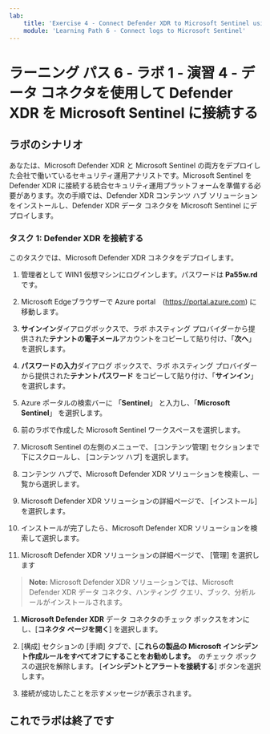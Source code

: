 ```yaml
---
lab:
    title: 'Exercise 4 - Connect Defender XDR to Microsoft Sentinel using data connectors'
    module: 'Learning Path 6 - Connect logs to Microsoft Sentinel'
---
```


# ラーニング パス 6 - ラボ 1 - 演習 4 - データ コネクタを使用して Defender XDR を Microsoft Sentinel に接続する

## ラボのシナリオ

あなたは、Microsoft Defender XDR と Microsoft Sentinel の両方をデプロイした会社で働いているセキュリティ運用アナリストです。Microsoft Sentinel を Defender XDR に接続する統合セキュリティ運用プラットフォームを準備する必要があります。次の手順では、Defender XDR コンテンツ ハブ ソリューションをインストールし、Defender XDR データ コネクタを Microsoft Sentinel にデプロイします。


### タスク 1: Defender XDR を接続する

このタスクでは、Microsoft Defender XDR コネクタをデプロイします。

1. 管理者として WIN1 仮想マシンにログインします。パスワードは **Pa55w.rd** です。  

1. Microsoft Edgeブラウザーで Azure portal　(https://portal.azure.com) に移動します。

1. **サインイン**ダイアログボックスで、ラボ ホスティング プロバイダーから提供された**テナントの電子メール**アカウントをコピーして貼り付け、「**次へ**」を選択します。

1. **パスワードの入力**ダイアログ ボックスで、ラボ ホスティング プロバイダーから提供された**テナントパスワード** をコピーして貼り付け、「**サインイン**」を選択します。

1. Azure ポータルの検索バーに 「**Sentinel**」 と入力し、「**Microsoft Sentinel**」 を選択します。

1. 前のラボで作成した Microsoft Sentinel ワークスペースを選択します。

1. Microsoft Sentinel の左側のメニューで、 [コンテンツ管理] セクションまで下にスクロールし、 [コンテンツ ハブ] を選択します。

1. コンテンツ ハブで、Microsoft Defender XDR ソリューションを検索し、一覧から選択します。
   
1. Microsoft Defender XDR ソリューションの詳細ページで、 [インストール] を選択します。

1. インストールが完了したら、Microsoft Defender XDR ソリューションを検索して選択します。

1. Microsoft Defender XDR ソリューションの詳細ページで、 [管理] を選択します

>**Note:** Microsoft Defender XDR ソリューションでは、Microsoft Defender XDR データ コネクタ、ハンティング クエリ、ブック、分析ルールがインストールされます。

1. **Microsoft Defender XDR** データ コネクタのチェック ボックスをオンにし、[**コネクタ ページを開く**] を選択します。

1. [構成] セクションの [手順] タブで、[**これらの製品の Microsoft インシデント作成ルールをすべてオフにすることをお勧めします。**　のチェック ボックスの選択を解除します。 [**インシデントとアラートを接続する**] ボタンを選択します。

1. 接続が成功したことを示すメッセージが表示されます。
   
## これでラボは終了です
